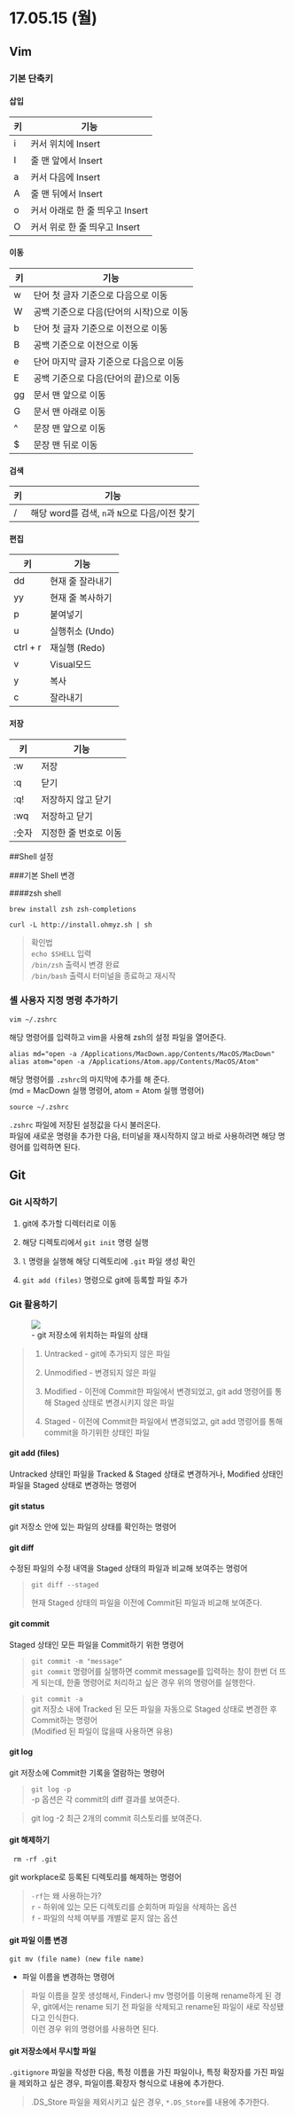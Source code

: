 # 17.05.15 (월)
## Vim

### 기본 단축키
#### 삽입

키|기능
---|---
i|커서 위치에 Insert
I|줄 맨 앞에서 Insert
a|커서 다음에 Insert
A|줄 맨 뒤에서 Insert
o|커서 아래로 한 줄 띄우고 Insert
O|커서 위로 한 줄 띄우고 Insert

#### 이동

키|기능
---|---
w|단어 첫 글자 기준으로 다음으로 이동
W|공백 기준으로 다음(단어의 시작)으로 이동
b|단어 첫 글자 기준으로 이전으로 이동
B|공백 기준으로 이전으로 이동
e|단어 마지막 글자 기준으로 다음으로 이동
E|공백 기준으로 다음(단어의 끝)으로 이동
gg|문서 맨 앞으로 이동
G|문서 맨 아래로 이동
^|문장 맨 앞으로 이동
$|문장 맨 뒤로 이동


#### 검색

키|기능
---|---
/<word>|해당 word를 검색, `n`과 `N`으로 다음/이전 찾기

#### 편집

키|기능
---|---
dd|현재 줄 잘라내기
yy|현재 줄 복사하기
p|붙여넣기
u|실행취소 (Undo)
ctrl + r|재실행 (Redo)
v|Visual모드
y|복사
c|잘라내기

#### 저장

키|기능
---|---
:w|저장
:q|닫기
:q!|저장하지 않고 닫기
:wq|저장하고 닫기
:숫자|지정한 줄 번호로 이동


##Shell 설정

###기본 Shell 변경

####zsh shell

```
brew install zsh zsh-completions

curl -L http://install.ohmyz.sh | sh
```
>확인법  
>`echo $SHELL` 입력  
>`/bin/zsh` 출력시 변경 완료  
>`/bin/bash` 출력시 터미널을 종료하고 재시작


### 셸 사용자 지정 명령 추가하기
```
vim ~/.zshrc
```
해당 명령어를 입력하고 vim을 사용해 zsh의 설정 파일을 열어준다.

```
alias md="open -a /Applications/MacDown.app/Contents/MacOS/MacDown"
alias atom="open -a /Applications/Atom.app/Contents/MacOS/Atom"
```
해당 명령어를 `.zshrc`의 마지막에 추가를 해 준다.  
(md = MacDown 실행 명령어, atom = Atom 실행 명령어)

```
source ~/.zshrc  
```
`.zshrc` 파일에 저장된 설정값을 다시 불러온다.  
파일에 새로운 명령을 추가한 다음, 터미널을 재시작하지 않고 바로 사용하려면 해당 명령어를 입력하면 된다.

## Git

### Git 시작하기
1. git에 추가할 디렉터리로 이동

2. 해당 디렉토리에서 `git init` 명령 실행

3. `l` 명령을 실행해 해당 디렉토리에 `.git` 파일 생성 확인

4. `git add (files)` 명령으로 git에 등록할 파일 추가

### Git 활용하기
<figure><img src="https://git-scm.com/book/en/v2/images/lifecycle.png"><br><figcaption>- git 저장소에 위치하는 파일의 상태</figcaption></figure>  


>1. Untracked - git에 추가되지 않은 파일
>
>2. Unmodified - 변경되지 않은 파일
>
>3. Modified - 이전에 Commit한 파일에서 변경되었고, git add 명령어를 통해 Staged 상태로 변경시키지 않은 파일
>
>4. Staged - 이전에 Commit한 파일에서 변경되었고, git add 명령어를 통해 commit을 하기위한 상태인 파일

#### git add (files)
 Untracked 상태인 파일을 Tracked & Staged 상태로 변경하거나, Modified 상태인 파일을 Staged 상태로 변경하는 명령어

#### git status
git 저장소 안에 있는 파일의 상태를 확인하는 명령어
 
#### git diff
수정된 파일의 수정 내역을 Staged 상태의 파일과 비교해 보여주는 명렁어
> `git diff --staged`
> 
>현재 Staged 상태의 파일을 이전에 Commit된 파일과 비교해 보여준다.

#### git commit
Staged 상태인 모든 파일을 Commit하기 위한 명령어
>`git commit -m "message"`  
`git commit` 명령어를 실행하면 commit message를 입력하는 창이 한번 더 뜨게 되는데, 한줄 명령어로 처리하고 싶은 경우 위의 명령어를 실행한다.  

> `git commit -a`  
git 저장소 내에 Tracked 된 모든 파일을 자동으로 Staged 상태로 변경한 후 Commit하는 명령어  
 (Modified 된 파일이 많을때 사용하면 유용)

#### git log
git 저장소에 Commit한 기록을 열람하는 명령어
>`git log -p`  
>-p 옵션은 각 commit의 diff 결과를 보여준다.

>git log -2
>최근 2개의 commit 히스토리를 보여준다.
   
 
#### git 해제하기
` rm -rf .git`

git workplace로 등록된 디렉토리를 해제하는 명령어
  
>`-rf`는 왜 사용하는가?  
`r` - 하위에 있는 모든 디렉토리를 순회하며 파일을 삭제하는 옵션  
`f` - 파일의 삭제 여부를 개별로 묻지 않는 옵션  

#### git 파일 이름 변경
`git mv (file name) (new file name)`
- 파일 이름을 변경하는 명령어
>
>파일 이름을 잘못 생성해서, Finder나 mv 명령어를 이용해 rename하게 된 경우,
>git에서는 rename 되기 전 파일을 삭제되고 rename된 파일이 새로 작성됐다고 인식한다.  
>이런 경우 위의 명령어를 사용하면 된다.

#### git 저장소에서 무시할 파일
`.gitignore` 파일을 작성한 다음, 특정 이름을 가진 파일이나, 특정 확장자를 가진 파일을 제외하고 싶은 경우, 파일이름.확장자 형식으로 내용에 추가한다.
>.DS_Store 파일을 제외시키고 싶은 경우, `*.DS_Store`를 내용에 추가한다.
